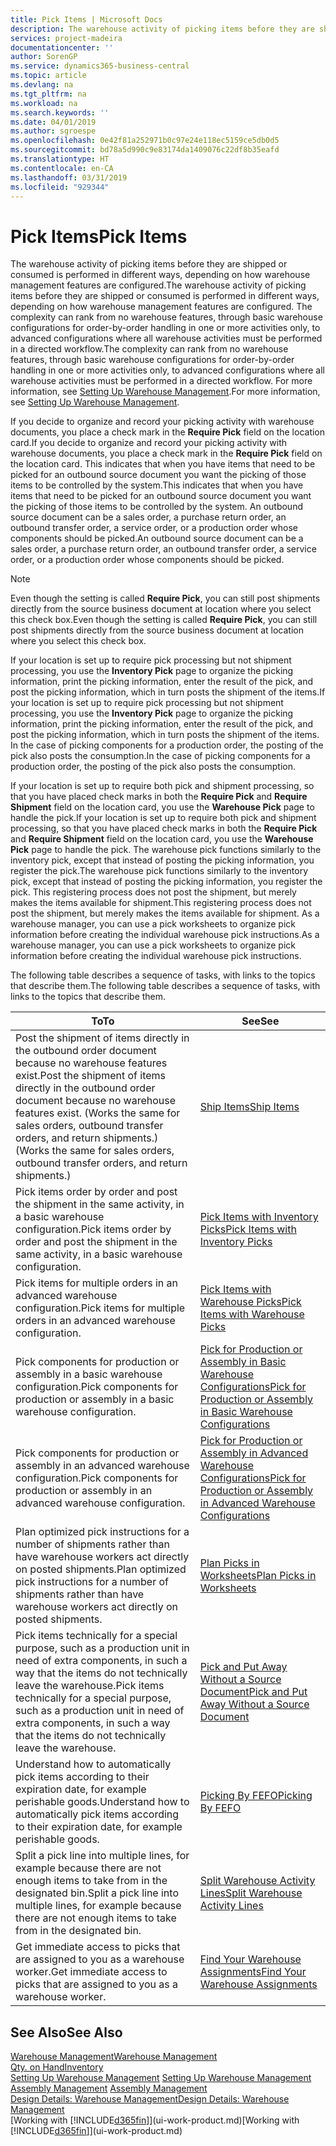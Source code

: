 ```yaml
---
title: Pick Items | Microsoft Docs
description: The warehouse activity of picking items before they are shipped or consumed is performed in different ways, depending on how warehouse management features are configured. The [setup](../configure-warehouse-processes.md) complexity can rank from no warehouse features, through basic warehouse configurations for order-by-order handling in one or more activities only, to advanced configurations where all warehouse activities must be performed in a directed workflow.
services: project-madeira
documentationcenter: ''
author: SorenGP
ms.service: dynamics365-business-central
ms.topic: article
ms.devlang: na
ms.tgt_pltfrm: na
ms.workload: na
ms.search.keywords: ''
ms.date: 04/01/2019
ms.author: sgroespe
ms.openlocfilehash: 0e42f81a252971b0c97e24e118ec5159ce5db0d5
ms.sourcegitcommit: bd78a5d990c9e83174da1409076c22df8b35eafd
ms.translationtype: HT
ms.contentlocale: en-CA
ms.lasthandoff: 03/31/2019
ms.locfileid: "929344"
---
```

# <a name="pick-items"></a><span data-ttu-id="5c575-104">Pick Items</span><span class="sxs-lookup"><span data-stu-id="5c575-104">Pick Items</span></span>
<span data-ttu-id="5c575-105">The warehouse activity of picking items before they are shipped or consumed is performed in different ways, depending on how warehouse management features are configured.</span><span class="sxs-lookup"><span data-stu-id="5c575-105">The warehouse activity of picking items before they are shipped or consumed is performed in different ways, depending on how warehouse management features are configured.</span></span> <span data-ttu-id="5c575-106">The complexity can rank from no warehouse features, through basic warehouse configurations for order-by-order handling in one or more activities only, to advanced configurations where all warehouse activities must be performed in a directed workflow.</span><span class="sxs-lookup"><span data-stu-id="5c575-106">The complexity can rank from no warehouse features, through basic warehouse configurations for order-by-order handling in one or more activities only, to advanced configurations where all warehouse activities must be performed in a directed workflow.</span></span> <span data-ttu-id="5c575-107">For more information, see [Setting Up Warehouse Management](warehouse-setup-warehouse.md).</span><span class="sxs-lookup"><span data-stu-id="5c575-107">For more information, see [Setting Up Warehouse Management](warehouse-setup-warehouse.md).</span></span>

<span data-ttu-id="5c575-108">If you decide to organize and record your picking activity with warehouse documents, you place a check mark in the **Require Pick** field on the location card.</span><span class="sxs-lookup"><span data-stu-id="5c575-108">If you decide to organize and record your picking activity with warehouse documents, you place a check mark in the **Require Pick** field on the location card.</span></span> <span data-ttu-id="5c575-109">This indicates that when you have items that need to be picked for an outbound source document you want the picking of those items to be controlled by the system.</span><span class="sxs-lookup"><span data-stu-id="5c575-109">This indicates that when you have items that need to be picked for an outbound source document you want the picking of those items to be controlled by the system.</span></span> <span data-ttu-id="5c575-110">An outbound source document can be a sales order, a purchase return order, an outbound transfer order, a service order, or a production order whose components should be picked.</span><span class="sxs-lookup"><span data-stu-id="5c575-110">An outbound source document can be a sales order, a purchase return order, an outbound transfer order, a service order, or a production order whose components should be picked.</span></span>

> [!NOTE]
> <span data-ttu-id="5c575-111">Even though the setting is called **Require Pick**, you can still post shipments directly from the source business document at location where you select this check box.</span><span class="sxs-lookup"><span data-stu-id="5c575-111">Even though the setting is called **Require Pick**, you can still post shipments directly from the source business document at location where you select this check box.</span></span>

<span data-ttu-id="5c575-112">If your location is set up to require pick processing but not shipment processing, you use the **Inventory Pick** page to organize the picking information, print the picking information, enter the result of the pick, and post the picking information, which in turn posts the shipment of the items.</span><span class="sxs-lookup"><span data-stu-id="5c575-112">If your location is set up to require pick processing but not shipment processing, you use the **Inventory Pick** page to organize the picking information, print the picking information, enter the result of the pick, and post the picking information, which in turn posts the shipment of the items.</span></span> <span data-ttu-id="5c575-113">In the case of picking components for a production order, the posting of the pick also posts the consumption.</span><span class="sxs-lookup"><span data-stu-id="5c575-113">In the case of picking components for a production order, the posting of the pick also posts the consumption.</span></span>

<span data-ttu-id="5c575-114">If your location is set up to require both pick and shipment processing, so that you have placed check marks in both the **Require Pick** and **Require Shipment** field on the location card, you use the **Warehouse Pick** page to handle the pick.</span><span class="sxs-lookup"><span data-stu-id="5c575-114">If your location is set up to require both pick and shipment processing, so that you have placed check marks in both the **Require Pick** and **Require Shipment** field on the location card, you use the **Warehouse Pick** page to handle the pick.</span></span> <span data-ttu-id="5c575-115">The warehouse pick functions similarly to the inventory pick, except that instead of posting the picking information, you register the pick.</span><span class="sxs-lookup"><span data-stu-id="5c575-115">The warehouse pick functions similarly to the inventory pick, except that instead of posting the picking information, you register the pick.</span></span> <span data-ttu-id="5c575-116">This registering process does not post the shipment, but merely makes the items available for shipment.</span><span class="sxs-lookup"><span data-stu-id="5c575-116">This registering process does not post the shipment, but merely makes the items available for shipment.</span></span> <span data-ttu-id="5c575-117">As a warehouse manager, you can use a pick worksheets to organize pick information before creating the individual warehouse pick instructions.</span><span class="sxs-lookup"><span data-stu-id="5c575-117">As a warehouse manager, you can use a pick worksheets to organize pick information before creating the individual warehouse pick instructions.</span></span>

<span data-ttu-id="5c575-118">The following table describes a sequence of tasks, with links to the topics that describe them.</span><span class="sxs-lookup"><span data-stu-id="5c575-118">The following table describes a sequence of tasks, with links to the topics that describe them.</span></span>   

|<span data-ttu-id="5c575-119">**To**</span><span class="sxs-lookup"><span data-stu-id="5c575-119">**To**</span></span>|<span data-ttu-id="5c575-120">**See**</span><span class="sxs-lookup"><span data-stu-id="5c575-120">**See**</span></span>|
|------------|-------------|  
|<span data-ttu-id="5c575-121">Post the shipment of items directly in the outbound order document because no warehouse features exist.</span><span class="sxs-lookup"><span data-stu-id="5c575-121">Post the shipment of items directly in the outbound order document because no warehouse features exist.</span></span> <span data-ttu-id="5c575-122">(Works the same for sales orders, outbound transfer orders, and return shipments.)</span><span class="sxs-lookup"><span data-stu-id="5c575-122">(Works the same for sales orders, outbound transfer orders, and return shipments.)</span></span>|[<span data-ttu-id="5c575-123">Ship Items</span><span class="sxs-lookup"><span data-stu-id="5c575-123">Ship Items</span></span>](warehouse-how-ship-items.md)|  
|<span data-ttu-id="5c575-124">Pick items order by order and post the shipment in the same activity, in a basic warehouse configuration.</span><span class="sxs-lookup"><span data-stu-id="5c575-124">Pick items order by order and post the shipment in the same activity, in a basic warehouse configuration.</span></span>|[<span data-ttu-id="5c575-125">Pick Items with Inventory Picks</span><span class="sxs-lookup"><span data-stu-id="5c575-125">Pick Items with Inventory Picks</span></span>](warehouse-how-to-pick-items-with-inventory-picks.md)|
|<span data-ttu-id="5c575-126">Pick items for multiple orders in an advanced warehouse configuration.</span><span class="sxs-lookup"><span data-stu-id="5c575-126">Pick items for multiple orders in an advanced warehouse configuration.</span></span>|[<span data-ttu-id="5c575-127">Pick Items with Warehouse Picks</span><span class="sxs-lookup"><span data-stu-id="5c575-127">Pick Items with Warehouse Picks</span></span>](warehouse-how-to-pick-items-for-warehouse-shipment.md)|  
|<span data-ttu-id="5c575-128">Pick components for production or assembly in a basic warehouse configuration.</span><span class="sxs-lookup"><span data-stu-id="5c575-128">Pick components for production or assembly in a basic warehouse configuration.</span></span>|[<span data-ttu-id="5c575-129">Pick for Production or Assembly in Basic Warehouse Configurations</span><span class="sxs-lookup"><span data-stu-id="5c575-129">Pick for Production or Assembly in Basic Warehouse Configurations</span></span>](warehouse-how-to-pick-for-production.md)|
|<span data-ttu-id="5c575-130">Pick components for production or assembly in an advanced warehouse configuration.</span><span class="sxs-lookup"><span data-stu-id="5c575-130">Pick components for production or assembly in an advanced warehouse configuration.</span></span>|[<span data-ttu-id="5c575-131">Pick for Production or Assembly in Advanced Warehouse Configurations</span><span class="sxs-lookup"><span data-stu-id="5c575-131">Pick for Production or Assembly in Advanced Warehouse Configurations</span></span>](warehouse-how-to-pick-for-internal-operations-in-advanced-warehousing.md)|  
|<span data-ttu-id="5c575-132">Plan optimized pick instructions for a number of shipments rather than have warehouse workers act directly on posted shipments.</span><span class="sxs-lookup"><span data-stu-id="5c575-132">Plan optimized pick instructions for a number of shipments rather than have warehouse workers act directly on posted shipments.</span></span>|[<span data-ttu-id="5c575-133">Plan Picks in Worksheets</span><span class="sxs-lookup"><span data-stu-id="5c575-133">Plan Picks in Worksheets</span></span>](warehouse-how-to-plan-picks-in-worksheets.md)|  
|<span data-ttu-id="5c575-134">Pick items technically for a special purpose, such as a production unit in need of extra components, in such a way that the items do not technically leave the warehouse.</span><span class="sxs-lookup"><span data-stu-id="5c575-134">Pick items technically for a special purpose, such as a production unit in need of extra components, in such a way that the items do not technically leave the warehouse.</span></span>|[<span data-ttu-id="5c575-135">Pick and Put Away Without a Source Document</span><span class="sxs-lookup"><span data-stu-id="5c575-135">Pick and Put Away Without a Source Document</span></span>](warehouse-how-to-create-put-aways-from-internal-put-aways.md)|
|<span data-ttu-id="5c575-136">Understand how to automatically pick items according to their expiration date, for example perishable goods.</span><span class="sxs-lookup"><span data-stu-id="5c575-136">Understand how to automatically pick items according to their expiration date, for example perishable goods.</span></span>|[<span data-ttu-id="5c575-137">Picking By FEFO</span><span class="sxs-lookup"><span data-stu-id="5c575-137">Picking By FEFO</span></span>](warehouse-picking-by-fefo.md)|
|<span data-ttu-id="5c575-138">Split a pick line into multiple lines, for example because there are not enough items to take from in the designated bin.</span><span class="sxs-lookup"><span data-stu-id="5c575-138">Split a pick line into multiple lines, for example because there are not enough items to take from in the designated bin.</span></span>|[<span data-ttu-id="5c575-139">Split Warehouse Activity Lines</span><span class="sxs-lookup"><span data-stu-id="5c575-139">Split Warehouse Activity Lines</span></span>](warehouse-how-to-split-warehouse-activity-lines.md)|
|<span data-ttu-id="5c575-140">Get immediate access to picks that are assigned to you as a warehouse worker.</span><span class="sxs-lookup"><span data-stu-id="5c575-140">Get immediate access to picks that are assigned to you as a warehouse worker.</span></span>|[<span data-ttu-id="5c575-141">Find Your Warehouse Assignments</span><span class="sxs-lookup"><span data-stu-id="5c575-141">Find Your Warehouse Assignments</span></span>](warehouse-how-to-find-your-warehouse-assignments.md)|  

## <a name="see-also"></a><span data-ttu-id="5c575-142">See Also</span><span class="sxs-lookup"><span data-stu-id="5c575-142">See Also</span></span>  
[<span data-ttu-id="5c575-143">Warehouse Management</span><span class="sxs-lookup"><span data-stu-id="5c575-143">Warehouse Management</span></span>](warehouse-manage-warehouse.md)  
[<span data-ttu-id="5c575-144">Qty. on Hand</span><span class="sxs-lookup"><span data-stu-id="5c575-144">Inventory</span></span>](inventory-manage-inventory.md)  
<span data-ttu-id="5c575-145">[Setting Up Warehouse Management](warehouse-setup-warehouse.md)   </span><span class="sxs-lookup"><span data-stu-id="5c575-145">[Setting Up Warehouse Management](warehouse-setup-warehouse.md)   </span></span>  
<span data-ttu-id="5c575-146">[Assembly Management](assembly-assemble-items.md)  </span><span class="sxs-lookup"><span data-stu-id="5c575-146">[Assembly Management](assembly-assemble-items.md)  </span></span>  
[<span data-ttu-id="5c575-147">Design Details: Warehouse Management</span><span class="sxs-lookup"><span data-stu-id="5c575-147">Design Details: Warehouse Management</span></span>](design-details-warehouse-management.md)  
<span data-ttu-id="5c575-148">[Working with [!INCLUDE[d365fin](includes/d365fin_md.md)]](ui-work-product.md)</span><span class="sxs-lookup"><span data-stu-id="5c575-148">[Working with [!INCLUDE[d365fin](includes/d365fin_md.md)]](ui-work-product.md)</span></span>
